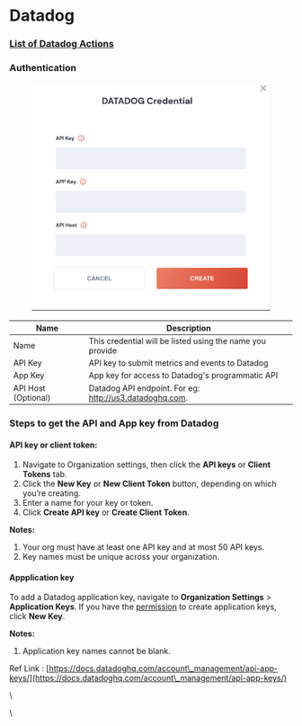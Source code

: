 # Datadog

### [List of Datadog Actions](broken-reference)

### Authentication

<figure><img src="../../../.gitbook/assets/Screen Shot 2023-03-17 at 12.30.00 AM.png" alt=""><figcaption></figcaption></figure>

| Name                | Description                                               |
| ------------------- | --------------------------------------------------------- |
| Name                | This credential will be listed using the name you provide |
| API Key             | API key to submit metrics and events to Datadog           |
| App Key             | App key for access to Datadog's programmatic API          |
| API Host (Optional) | Datadog API endpoint. For eg: http://us3.datadoghq.com.   |

### Steps to get the API and App key from Datadog <a href="#add-an-api-key-or-client-token" id="add-an-api-key-or-client-token"></a>

#### &#x20;API key or client token:

1. Navigate to Organization settings, then click the **API keys** or **Client Tokens** tab.
2. Click the **New Key** or **New Client Token** button, depending on which you’re creating.
3. Enter a name for your key or token.
4. Click **Create API key** or **Create Client Token**.

**Notes:**

1. Your org must have at least one API key and at most 50 API keys.
2. Key names must be unique across your organization.

#### Appplication key <a href="#add-application-keys" id="add-application-keys"></a>

To add a Datadog application key, navigate to **Organization Settings** > **Application Keys**. If you have the [permission](https://docs.datadoghq.com/account\_management/rbac/permissions) to create application keys, click **New Key**.

**Notes:**

1. Application key names cannot be blank.

Ref Link : [https://docs.datadoghq.com/account\_management/api-app-keys/](https://docs.datadoghq.com/account\_management/api-app-keys/)

\


\
